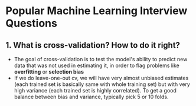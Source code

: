 # Popular Machine Learning Interview Questions

## 1. What is cross-validation? How to do it right?
* The goal of cross-validation is to test the model's ability to predict new data that was not used in estimating it, in order to flag problems like **overfitting** or **selection bias**
* If we do leave-one-out cv, we will have very almost unbiased estimates (each trained set is basically same with whole training set) but with very high variance (each trained set is highly correlated). To get a good balance between bias and variance, typically pick 5 or 10 folds. 
